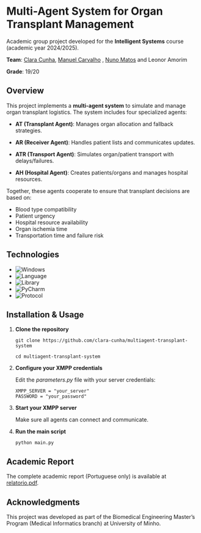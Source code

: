 # Multi-Agent System for Organ Transplant Management

Academic group project developed for the **Intelligent Systems** course (academic year 2024/2025).

**Team**: [Clara Cunha](https://github.com/clara-cunha), [Manuel Carvalho](https://github.com/Brisingrzzz)
, [Nuno Matos](https://github.com/Nuno-lxm) and Leonor Amorim

**Grade**: 19/20

## Overview

This project implements a **multi-agent system** to simulate and manage organ transplant logistics. The system includes four specialized agents:

- **AT (Transplant Agent)**: Manages organ allocation and fallback strategies.

- **AR (Receiver Agent)**: Handles patient lists and communicates updates.

- **ATR (Transport Agent)**: Simulates organ/patient transport with delays/failures.

- **AH (Hospital Agent)**: Creates patients/organs and manages hospital resources.


Together, these agents cooperate to ensure that transplant decisions are based on:
- Blood type compatibility
- Patient urgency
- Hospital resource availability
- Organ ischemia time
- Transportation time and failure risk


## Technologies

- ![Windows](https://img.shields.io/badge/OS-Windows_11-lightgrey?logo=windows&logoColor=white)
- ![Language](https://img.shields.io/badge/Language-Python_3.9-blue)
- ![Library](https://img.shields.io/badge/Library-SPADE-yellowgreen)
- ![PyCharm](https://img.shields.io/badge/IDE-PyCharm-green)
- ![Protocol](https://img.shields.io/badge/Protocol-XMPP-orange)

## Installation & Usage

1. **Clone the repository**

    ```
    git clone https://github.com/clara-cunha/multiagent-transplant-system

    cd multiagent-transplant-system
    ```

2. **Configure your XMPP credentials**

    Edit the *parameters.py* file with your server credentials:

    ```
    XMPP_SERVER = "your_server"
    PASSWORD = "your_password"
    ```

3. **Start your XMPP server**

    Make sure all agents can connect and communicate.

4. **Run the main script**

    ``` python main.py ```


## Academic Report
The complete academic report (Portuguese only) is available at [relatorio.pdf](relatorio.pdf).

## Acknowledgments
This project was developed as part of the Biomedical Engineering Master’s Program (Medical Informatics branch) at University of Minho.
